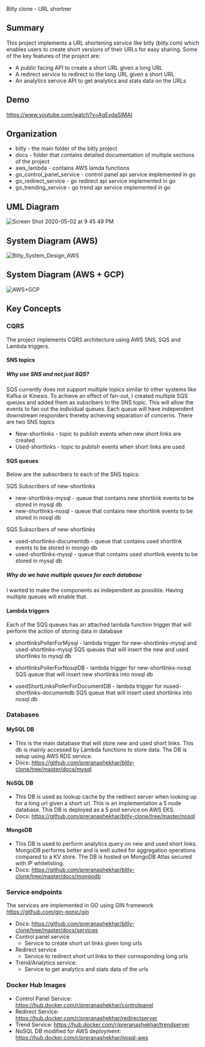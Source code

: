 Bitly clone - URL shortner

## Summary

This project implements a URL shortening service like bitly (bitly.com) which enables users to create short versions of their URLs for easy sharing. Some of the key features of the project are:

- A public facing API to create a short URL given a long URL
- A redirect service to redirect to the long URL given a short URL
- An analytics service API to get analytics and stats data on the URLs

## Demo
https://www.youtube.com/watch?v=AgEydaSlMAI


## Organization

 - bitly - the main folder of the bitly project
 - docs - folder that contains detailed documentation of multiple sections of the project
 - aws_lambda - contains AWS lamda functions
 - go_control_panel_service - control panel api service implemented in go
 - go_redirect_service - go redirect api service implemented in go
 - go_trending_service - go trend api service implemented in go

## UML Diagram

![Screen Shot 2020-05-02 at 9 45 49 PM](https://user-images.githubusercontent.com/55044852/80899411-96d15000-8cc4-11ea-8f90-872147319e8b.png)



## System Diagram (AWS)

![Bitly_System_Design_AWS](https://user-images.githubusercontent.com/55044852/80907083-64295680-8cc8-11ea-86bd-a1b33dacf36e.png)

## System Diagram (AWS + GCP)

![AWS+GCP](https://user-images.githubusercontent.com/55044852/80907081-5ffd3900-8cc8-11ea-841f-955952a44e48.png)


## Key Concepts

### CQRS
The project implements CQRS architecture using AWS SNS, SQS and Lambda triggers.

#### SNS topics

##### Why use SNS and not just SQS?
SQS currently does not support multiple topics similar to other systems like Kafka or Kinesis. To achieve an effect of fan-out, I
created multiple SQS queues and added them as subsribers to the SNS topic. This will allow the events to fan out the individual queues. Each queue will have independent downstream responders thereby achieving separation of concerns. 
There are two SNS topics
 - New-shortlinks - topic to publish events when new short links are created
 - Used-shortlinks - topic to publish events when short links are used

#### SQS queues
Below are the subscribers to each of the SNS topics:

SQS Subscribers of new-shortlinks
 - new-shortlinks-mysql - queue that contains new shortlink events to be stored in mysql db
 - new-shortlinks-nosql - queue that contains new shortlink events to be stored in nosql db

SQS Subscribers of new-shortlinks
 - used-shortlinks-documentdb - queue that contains used shortlink events to be stored in mongo db
 - used-shortlinks-mysql - queue that contains used shortlink events to be stored in mysql db

##### Why do we have multiple queues for each database
I wanted to make the components as independent as possible. Having multiple queues will enable that.


#### Lambda triggers

Each of the SQS queues has an attached lambda function trigger that will perform the action of storing data in database
 
 - shortlinksPollerForMysql - lambda trigger for new-shortlinks-mysql and used-shortlinks-mysql SQS queues that will insert the new and used shortlinks to mysql db
 
 - shortlinksPollerForNosqlDB - lambda trigger for new-shortlinks-nosql SQS queue that will insert new shortlinks into nosql db

 - usedShortLinksPollerForDocumentDB - lambda trigger for nused-shortlinks-documentdb SQS queue that will insert used shortlinks into nosql db


### Databases

#### MySQL DB
  - This is the main database that will store new and used short links. This db is mainly accessed by Lambda functions to store data. The DB is setup using AWS RDS service.
  - Docs: https://github.com/preranashekhar/bitly-clone/tree/master/docs/mysql

#### NoSQL DB
 - This DB is used as lookup cache by the redirect server when looking up for a long url given a short url. This is an implementation a 5 node database. This DB is deployed as a 5 pod service on AWS EKS.
 - Docs: https://github.com/preranashekhar/bitly-clone/tree/master/nosql

#### MongoDB
 - This DB is used to perform analytics query on new and used short links. MongoDB performs better and is well suited for aggregation operations compared to a KV store. The DB is hosted on MongoDB Atlas secured with IP whitelisting.
 - Docs: https://github.com/preranashekhar/bitly-clone/tree/master/docs/mongodb


### Service endpoints
The services are implemented in GO using GIN framework https://github.com/gin-gonic/gin
- Docs: https://github.com/preranashekhar/bitly-clone/tree/master/docs/services
- Control panel service
  - Service to create short url links given long urls
- Redirect service
  - Service to redirect short url links to their corresponding long urls
- Trend/Analytics service: 
  - Service to get analytics and stats data of the urls


### Docker Hub Images
- Control Panel Service: https://hub.docker.com/r/preranashekhar/controlpanel
- Redirect Service: https://hub.docker.com/r/preranashekhar/redirectserver
- Trend Service: https://hub.docker.com/r/preranashekhar/trendserver
- NoSQL DB modified for AWS deployment: https://hub.docker.com/r/preranashekhar/nosql-aws

